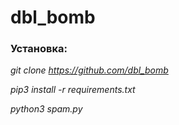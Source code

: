 # dbl_bomb

<h3>Установка:</h3>

<i>git clone https://github.com/dbl_bomb</i>

<i>pip3 install -r requirements.txt</i>

<i>python3 spam.py</i>

